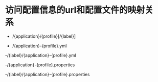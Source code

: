 # 访问配置信息的url和配置文件的映射关系

- /{application}/{profile}[/{label}]

- /{application}-{profile}.yml

-/{label}/{application}-{profile}.yml

-/{application}-{profile}.properties

-/{label}/{application}-{profile}.properties